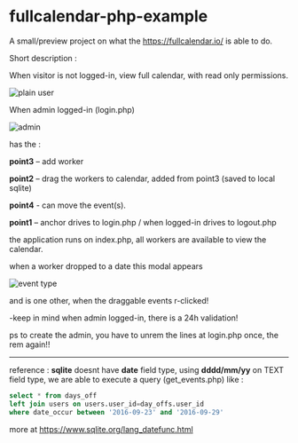 # fullcalendar-php-example

A small/preview project on what the https://fullcalendar.io/ is able to do.

Short description :

When visitor is not logged-in, view full calendar, with read only permissions. 

![plain user](http://www.pipiscrew.com/wp-content/uploads/2016/09/fcalendar2.jpg)

When admin logged-in (login.php) 

![admin](http://www.pipiscrew.com/wp-content/uploads/2016/09/fcalendar1.jpg)

has the :

**point3** – add worker

**point2** – drag the workers to calendar, added from point3 (saved to local sqlite)

**point4** - can move the event(s).

**point1** – anchor drives to login.php / when logged-in drives to logout.php


the application runs on index.php, all workers are available to view the calendar.

when a worker dropped to a date this modal appears 

![event type](http://www.pipiscrew.com/wp-content/uploads/2016/09/fcalendar3.png)

and is one other, when the draggable events r-clicked!




-keep in mind when admin logged-in, there is a 24h validation!

ps to create the admin, you have to unrem the lines at login.php once, the rem again!!


___



reference :
**sqlite** doesnt have **date** field type, using **dddd/mm/yy** on TEXT field type, we are able to execute a query (get_events.php) like :
```sql
select * from days_off 
left join users on users.user_id=day_offs.user_id
where date_occur between '2016-09-23' and '2016-09-29'
```
more at https://www.sqlite.org/lang_datefunc.html
